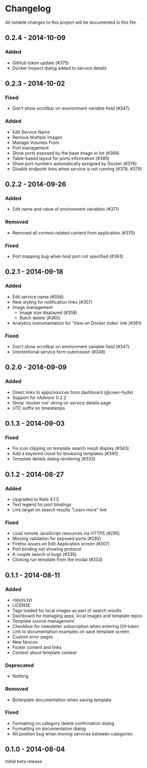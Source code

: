 # Changelog
All notable changes to this project will be documented in this file.

0.2.4 - 2014-10-09
------------------

### Added
- GitHub token update (#375)
- Docker Inspect dialog added to service details


0.2.3 - 2014-10-02
------------------

### Fixed
- Don't show scrollbar on environment variable field (#347)

### Added
- Edit Service Name
- Remove Multiple Images
- Manage Volumes From
- Port management
 - Show ports exposed by the base image in list (#368)
 - Table-based layout for ports information (#369)
 - Show port numbers automatically assigned by Docker (#376)
 - Disable endpoint links when service is not running (#378, #379)


0.2.2 - 2014-09-26
------------------

### Added
- Edit name and value of environment variables (#371)

### Removed
- Removed all contest-related content from application (#370)

### Fixed
- Port mapping bug when host port not specified (#363)


0.2.1 - 2014-09-18
------------------

### Added
- Edit service name (#356)
- New styling for notification links (#357)
- Image management
  - Image size displayed (#358)
  - Batch delete (#360)
- Analytics instrumentation for 'View on Docker Index' link (#361)

### Fixed
- Don't show scrollbar on environment variable field (#347)
- Unintentional service form submission (#348)


0.2.0 - 2014-09-09
------------------

### Added
- Direct links to apps/sources from dashboard (@coen-hyde)
- Support for cAdvisor 0.2.2
- Show 'docker run' string on service details page
- UTC suffix on timestamps

0.1.3 - 2014-09-03
------------------

### Fixed
- Fix icon clipping on template search result display (#343)
- Add a keyword cloud for browsing templates (#340)
- Template details dialog rendering (#333)

0.1.2 - 2014-08-27
------------------

### Added
- Upgraded to Rails 4.1.5
- Text legend for port bindings
- Link target on search results "Learn more" link

### Fixed
- Load remote JavaScript resources via HTTPS (#295)
- Missing validation for exposed ports (#292)
- Firefox issues on Edit Application screen (#307)
- Port binding not showing protocol
- A couple search ui bugs (#335)
- Clicking run template from the modal (#333)


0.1.1 - 2014-08-11
------------------

### Added
- robots.txt
- LICENSE
- Tags loaded for local images as part of search results
- Dashboard for managing apps, local images and template repos
- Template source management
- Checkbox for newsletter subscription when entering GH token
- Link to documentation examples on save template screen
- Custom error pages
- New favicon
- Footer content and links
- Content about template contest

### Deprecated
- Nothing

### Removed
- Boilerplate documentation when saving template

### Fixed
- Formatting on category delete confirmation dialog
- Formatting on documentation dialog
- Nil position bug when moving services between categories

0.1.0 - 2014-08-04
------------------

Initial beta release
